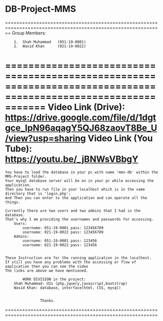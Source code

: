 # DB-Project-MMS

==============================================================================================================
				Group Members:

		1.	Shah Muhammad   (051-19-0001)
		2.	Wasid Khan    	(021-19-0022)

===============================================================================================================
	Video Link (Drive): https://drive.google.com/file/d/1dgtgce_IpN96aqagY5QJ68zaovT8Be_U/view?usp=sharing
	Video Link (You Tube): https://youtu.be/_jBNWsVBbgY
===============================================================================================================

	You have to load the database in your pc with name 'mms-db' within the MMS-Project folder.
	Your mysql database server will be on in your pc while accessing the application.
	Then you have to run file in your localhost which is in the same directory that is 'login.php';
	And Then you can enter to the application and can operate all the things.

	Currently there are two users and two admins that I had in the database.
	That's why I am providing the usernames and passwords for accessing.
		Users:
			username: 051-19-0001 pass: 123456789
			username: 021-19-0022 pass: 123456789
		Admins:
			username: 051-19-0001 pass: 123456
			username: 021-19-0022 pass: 123456


	These Instruction are for the running application in the localhost.
	If still you have any problems with the accessing or flow of aaplication then you can see the video 
	The links are above we have mentioned.
	
			WORK DIVISION in the project:
		Shah Muhammad: UIs (php,jquery,javascript,bootstrap)
		Wasid Khan: database, interface(html, CSS, mysql)


					Thanks.
============================================================================================================

